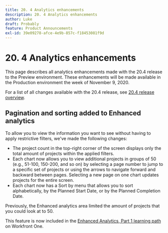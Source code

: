 ```yaml
---
title: 20. 4 Analytics enhancements
description: 20. 4 Analytics enhancements
author: Luke
draft: Probably
feature: Product Announcements
exl-id: 39e09278-afce-4e9b-857c-f18453081f9d
---
```

# 20. 4 Analytics enhancements

This page describes all analytics enhancements made with the 20.4 release to the Preview environment. These enhancements will be made available in the Production environment the week of November 9, 2020.

For a list of all changes available with the 20.4 release, see [20.4 release overview](../../../product-announcements/product-releases/20.4-release-activity/20-4-release-overview.md).

## Pagination and sorting added to Enhanced analytics

To allow you to view the information you want to see without having to apply restrictive filters, we've made the following changes:

* The project count in the top-right corner of the screen displays only the total amount of projects within the applied filters.
* Each chart now allows you to view additional projects in groups of 50 (e.g., 51-100, 150-200, and so on) by selecting a page number to jump to a specific set of projects or using the arrows to navigate forward and backward between pages. Selecting a new page on one chart updates projects for the entire screen.
* Each chart now has a Sort by menu that allows you to sort alphabetically, by the Planned Start Date, or by the Planned Completion Date.

Previously, the Enhanced analytics area limited the amount of projects that you could look at to 50.

This feature is now included in the [Enhanced Analytics, Part 1 learning path](https://one.workfront.com/s/learningpath2/enhanced-analytics-part-1-overview-20Y0z000000bmgOEAQ) on Workfront One.
